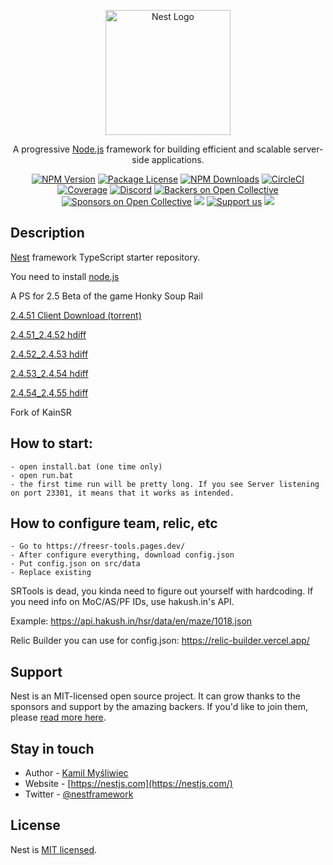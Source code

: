 <p align="center">
  <a href="http://nestjs.com/" target="blank"><img src="https://nestjs.com/img/logo-small.svg" width="200" alt="Nest Logo" /></a>
</p>

[circleci-image]: https://img.shields.io/circleci/build/github/nestjs/nest/master?token=abc123def456
[circleci-url]: https://circleci.com/gh/nestjs/nest

  <p align="center">A progressive <a href="http://nodejs.org" target="_blank">Node.js</a> framework for building efficient and scalable server-side applications.</p>
    <p align="center">
<a href="https://www.npmjs.com/~nestjscore" target="_blank"><img src="https://img.shields.io/npm/v/@nestjs/core.svg" alt="NPM Version" /></a>
<a href="https://www.npmjs.com/~nestjscore" target="_blank"><img src="https://img.shields.io/npm/l/@nestjs/core.svg" alt="Package License" /></a>
<a href="https://www.npmjs.com/~nestjscore" target="_blank"><img src="https://img.shields.io/npm/dm/@nestjs/common.svg" alt="NPM Downloads" /></a>
<a href="https://circleci.com/gh/nestjs/nest" target="_blank"><img src="https://img.shields.io/circleci/build/github/nestjs/nest/master" alt="CircleCI" /></a>
<a href="https://coveralls.io/github/nestjs/nest?branch=master" target="_blank"><img src="https://coveralls.io/repos/github/nestjs/nest/badge.svg?branch=master#9" alt="Coverage" /></a>
<a href="https://discord.gg/G7Qnnhy" target="_blank"><img src="https://img.shields.io/badge/discord-online-brightgreen.svg" alt="Discord"/></a>
<a href="https://opencollective.com/nest#backer" target="_blank"><img src="https://opencollective.com/nest/backers/badge.svg" alt="Backers on Open Collective" /></a>
<a href="https://opencollective.com/nest#sponsor" target="_blank"><img src="https://opencollective.com/nest/sponsors/badge.svg" alt="Sponsors on Open Collective" /></a>
  <a href="https://paypal.me/kamilmysliwiec" target="_blank"><img src="https://img.shields.io/badge/Donate-PayPal-ff3f59.svg"/></a>
    <a href="https://opencollective.com/nest#sponsor"  target="_blank"><img src="https://img.shields.io/badge/Support%20us-Open%20Collective-41B883.svg" alt="Support us"></a>
  <a href="https://twitter.com/nestframework" target="_blank"><img src="https://img.shields.io/twitter/follow/nestframework.svg?style=social&label=Follow"></a>
</p>
  <!--[![Backers on Open Collective](https://opencollective.com/nest/backers/badge.svg)](https://opencollective.com/nest#backer)
  [![Sponsors on Open Collective](https://opencollective.com/nest/sponsors/badge.svg)](https://opencollective.com/nest#sponsor)-->

## Description

[Nest](https://github.com/nestjs/nest) framework TypeScript starter repository.

You need to install [node.js](https://nodejs.org/en/download/prebuilt-installer)

A PS for 2.5 Beta of the game Honky Soup Rail

[2.4.51 Client Download (torrent)](https://git.xeondev.com/xeon/3/raw/branch/3/HSR2.5_beta_reversedrooms.torrent)

[2.4.51_2.4.52 hdiff](https://drive.google.com/file/d/1rcdSL5TyjkPidpswhxFHxH1QXz3QVf5V/view?usp=drive_link)

[2.4.52_2.4.53 hdiff](https://drive.google.com/file/d/1NAHBH135dcSQMXsiDRonjW0C2Tw4mDyz/view?usp=drive_link)

[2.4.53_2.4.54 hdiff](https://drive.google.com/file/d/1ZUpMdTIDUA4o4blg8vDGlM86Qli6eXJU/view?usp=sharing)

[2.4.54_2.4.55 hdiff](https://7hmw2q-my.sharepoint.com/personal/pattif_7hmw2q_onmicrosoft_com/_layouts/15/onedrive.aspx?id=%2Fpersonal%2Fpattif%5F7hmw2q%5Fonmicrosoft%5Fcom%2FDocuments%2FStarRail%2FSR2%2E5bate)

Fork of KainSR

## How to start:
```
- open install.bat (one time only)
- open run.bat
- the first time run will be pretty long. If you see Server listening on port 23301, it means that it works as intended.
```

## How to configure team, relic, etc
```
- Go to https://freesr-tools.pages.dev/
- After configure everything, download config.json
- Put config.json on src/data
- Replace existing
```

SRTools is dead, you kinda need to figure out yourself with hardcoding.
If you need info on MoC/AS/PF IDs, use hakush.in's API.

Example: https://api.hakush.in/hsr/data/en/maze/1018.json

Relic Builder you can use for config.json: https://relic-builder.vercel.app/

## Support

Nest is an MIT-licensed open source project. It can grow thanks to the sponsors and support by the amazing backers. If you'd like to join them, please [read more here](https://docs.nestjs.com/support).

## Stay in touch

- Author - [Kamil Myśliwiec](https://kamilmysliwiec.com)
- Website - [https://nestjs.com](https://nestjs.com/)
- Twitter - [@nestframework](https://twitter.com/nestframework)

## License

Nest is [MIT licensed](LICENSE).
